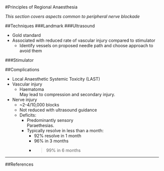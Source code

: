 #Principles of Regional Anaesthesia

*This section covers aspects common to peripheral nerve blockade*

##Techniques
###Landmark
###Ultrasound
* Gold standard
* Associated with reduced rate of vascular injury compared to stimulator
	* Identify vessels on proposed needle path and choose approach to avoid them

###Stimulator


##Complications
* Local Anaesthetic Systemic Toxicity (LAST)
* Vascular injury
	* Haematoma  
	May lead to compression and secondary injury.
* Nerve injury
	* ~2-4/10,000 blocks
	* Not reduced with ultrasound guidance
	* Deficits:
		* Predominantly sensory  
		Paraethesias.
		* Typically resolve in less than a month:
			* 92% resolve in 1 month
			* 96% in 3 months
			* > 99% in 6 months

---

##References
